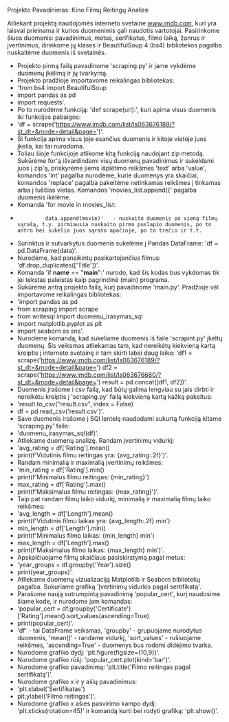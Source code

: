 Projekto Pavadinimas: Kino Filmų Reitingų Analizė

Atliekant projektą naudojomės interneto svetaine www.imdb.com, kuri yra laisvai prieinama ir kurios duomenimis gali naudotis vartotojai. Pasirinkome šiuos duomenis: pavadinimus, metus, serifikatus, filmo laiką, žanrus ir įvertinimus, išrinkome jų klases ir BeautifulSoup 4 (bs4) bibliotekos pagalba nuskaitėme duomenis iš svetainės. 
- Projekto pirmą failą pavadinome 'scraping.py' ir jame vykdėme duomenų įkėlimą ir jų tvarkymą.
- Projekto pradžioje importavome reikalingas bibliotekas:
- 'from bs4 import BeautifulSoup
- import pandas as pd
- import requests'.
- Po to nurodėme funkciją: 'def scrape(url):', kuri apima visus duomenis iki funkcijos pabaigos:
- 'df = scrape('https://www.imdb.com/list/ls063676189/?st_dt=&mode=detail&page=')'.
- Ši funkcija apima visus joje esančius duomenis ir kitoje vietoje juos įkelia, kai tai nurodoma.
- Toliau šioje funkcijoje atlikome kitą funkciją naudojant zip metodą. Sukūrėme for'ą išvardindami visų duomenų pavadinimus ir sukeldami juos į zip'ą, priskyrėme jiems išplėtimo reikšmes 'text' arba 'value', komandos 'int' pagalba nurodėme, kurie duomenys yra skaičiai, komandos 'replace' pagalba pakeitėme netinkamas reikšmes į tinkamas arba į tuščias vietas. Komandos 'movies_list.append({' pagalba duomenis ikėlėme.
- Komanda 'for movie in movies_list:
-              data.append(movie)'   - nuskaito duomenis po vieną filmų sąrašą, t.y. pirmiausia nuskaito pirmo puslapio duomenis, po to antro bei sukelia juos sąrašo apačioje, po to trečio ir t.t.
- Surinktus ir sutvarkytus duomenis sukelėme į Pandas DataFrame: 'df = pd.DataFrame(data)'.
- Nurodėme, kad panaikintų pasikartojančius filmus: 'df.drop_duplicates(['Title'])'.
- Komanda 'if __name__ == "__main__":' nurodo, kad šis kodas bus vykdomas tik jei tekstas paleistas kaip pagrindinė (main) programa.
- Sukūrėme antrą projekto failą, kurį pavadinome 'main.py'. Pradžioje vėl importavome reikalingas bibliotekas:
- 'import pandas as pd
- from scraping import scrape
- from writesql import duomenu_irasymas_sql
- import matplotlib.pyplot as plt
- import seaborn as sns'.
- Nurodėme komandą, kad sukeliame duomenis iš faile 'scrapint.py' įkeltų duomenų. Šis veiksmas atliekamas tam, kad nereikėtų kiekvieną kartą kreiptis į interneto svetainę ir tam skirti labai daug laiko:
'df1 = scrape('https://www.imdb.com/list/ls063676189/?st_dt=&mode=detail&page=')
df2 = scrape('https://www.imdb.com/list/ls063676660/?st_dt=&mode=detail&page=')
result = pd.concat([df1, df2])'.
- Duomenis įrašome i csv failą, kad būtų galima lengviau su jais dirbti ir nereikėtu kreiptis į 'scraping.py' failą kiekvieną kartą kažką pakeitus:
- 'result.to_csv("result.csv", index = False)
- df = pd.read_csv('result.csv')'.
- Savo duomenis irašome į SQl lentelę naudodami sukurtą funkciją kitame 'scraping.py' faile:
- 'duomenu_irasymas_sql(df)'.
- Atliekame duomenų analizę. Randam įvertinimų vidurkį:
- 'avg_rating = df['Rating'].mean()     
- print(f'Vidutinis filmu reitingas yra: {avg_rating:.2f}')'.
- Randam minimalią ir maximalią įvertinimų reikšmes:
- 'min_rating = df['Rating'].min()
- print(f'Minimalus filmu reitingas: {min_rating}')
- max_rating = df['Rating'].max()
- print(f'Maksimalus filmu reitingas: {max_rating}')'.
- Taip pat randam filmų laiko vidurkį, minimalią ir maximalią filmų laiko reikšmes:
- 'avg_length = df['Length'].mean()
- print(f'Vidutinis filmu laikas yra: {avg_length:.2f} min')
- min_length = df['Length'].min()
- print(f'Minimalus filmo laikas: {min_length} min')
- max_length = df['Length'].max()
- print(f'Maksimalus filmo laikas: {max_length} min')'.
- Apskaičiuojame filmų skaičiaus pasiskirstymą pagal metus:
- 'year_groups = df.groupby('Year').size()
-  print(year_groups)'.
- Atliekame duomenų vizualizaciją Matplotlib ir Seaborn bibliotekų pagalba. Sukuriame grafiką 'Įvertinimų vidurkis pagal sertifikatą'.
- Parašome naują sutrumpintą pavadinimą 'popular_cert', kurį naudosime šiame kode, ir nurodome jam komandas:
- 'popular_cert = df.groupby('Certificate')['Rating'].mean().sort_values(ascending=True)
- print(popular_cert)'.
- 'df' - tai DataFrame veiksmas, 'groupby' - grupuojame nurodytus duomenis, 'mean()' - randame vidurkį, 'sort_values' - rušiuojame reikšmes, 'ascending=True' - duomenys bus rodomi didėjimo tvarka.
- Nurodome grafiko dydį: 'plt.figure(figsize=(10,9))'.
- Nurodome grafiko rūšį: 'popular_cert.plot(kind='bar')'.
- Nurodome grafiko pavadinimą: 'plt.title('Filmo reitingas pagal sertifikatą')'.
- Nurodome grafiko x ir y ašių pavadinimus:
- 'plt.xlabel('Sertifikatas')
-  plt.ylabel('Filmo reitingas')'.
- Nurodome grafiko x ašies pasvirimo kampo dydį: 'plt.xticks(rotation=45)' ir komandą kurti bei rodyti grafiką: 'plt.show()'.


